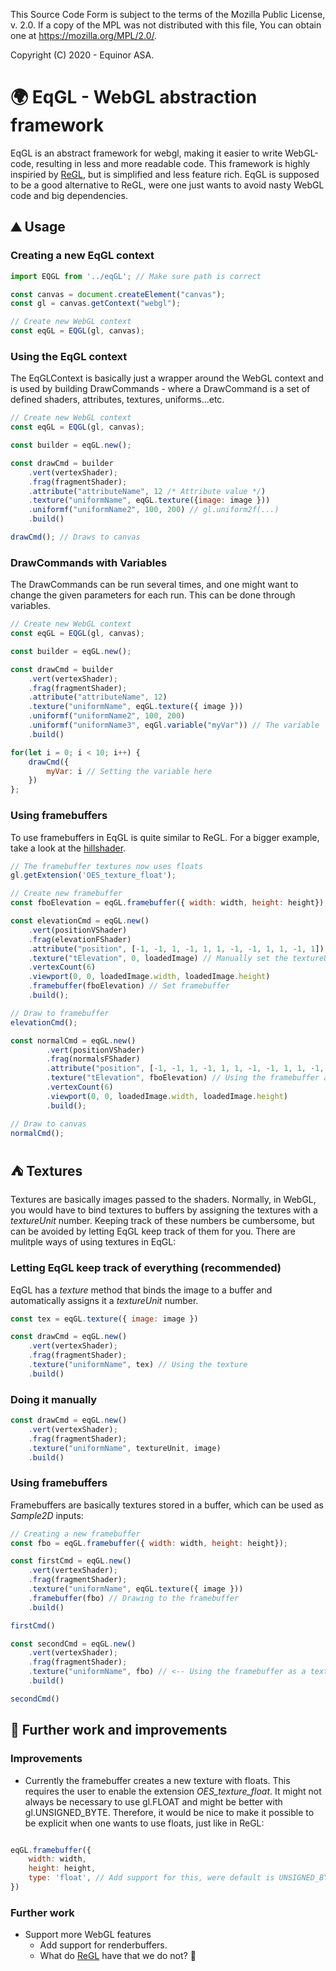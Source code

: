 This Source Code Form is subject to the terms of the Mozilla Public
License, v. 2.0. If a copy of the MPL was not distributed with this
file, You can obtain one at https://mozilla.org/MPL/2.0/.

Copyright (C) 2020 - Equinor ASA.

# 🌍 EqGL - WebGL abstraction framework
EqGL is an abstract framework for webgl, making it easier to write WebGL-code, resulting in less and more readable code. This framework is highly inspiried by [ReGL](https://github.com/regl-project/regl), but is simplified and less feature rich. EqGL is supposed to be a good alternative to ReGL, were one just wants to avoid nasty WebGL code and big dependencies.

## ⛰ Usage

### Creating a new EqGL context
```javascript
import EQGL from '../eqGL'; // Make sure path is correct

const canvas = document.createElement("canvas");
const gl = canvas.getContext("webgl");

// Create new WebGL context
const eqGL = EQGL(gl, canvas);
```

### Using the EqGL context
The EqGLContext is basically just a wrapper around the WebGL context and is used by building DrawCommands - where a DrawCommand is a set of defined shaders, attributes, textures, uniforms...etc.
```javascript
// Create new WebGL context
const eqGL = EQGL(gl, canvas);

const builder = eqGL.new();

const drawCmd = builder
    .vert(vertexShader);
    .frag(fragmentShader);
    .attribute("attributeName", 12 /* Attribute value */)
    .texture("uniformName", eqGL.texture({image: image }))
    .uniformf("uniformName2", 100, 200) // gl.uniform2f(...)
    .build()

drawCmd(); // Draws to canvas
```

### DrawCommands with Variables
The DrawCommands can be run several times, and one might want to change the given parameters for each run. This can be done through variables.

```javascript
// Create new WebGL context
const eqGL = EQGL(gl, canvas);

const builder = eqGL.new();

const drawCmd = builder
    .vert(vertexShader);
    .frag(fragmentShader);
    .attribute("attributeName", 12)
    .texture("uniformName", eqGL.texture({ image }))
    .uniformf("uniformName2", 100, 200)
    .uniformf("uniformName3", eqGl.variable("myVar")) // The variable
    .build()

for(let i = 0; i < 10; i++) {
    drawCmd({
        myVar: i // Setting the variable here
    })
};
```

### Using framebuffers
To use framebuffers in EqGL is quite similar to ReGL. For a bigger example, take a look at the [hillshader](https://github.com/equinor/webviz-subsurface-components/tree/master/src/lib/components/NewLayeredMap/webgl/commands/drawWithAdvancedHillShading.js).
```javascript
// The framebuffer textures now uses floats
gl.getExtension('OES_texture_float');

// Create new framebuffer
const fboElevation = eqGL.framebuffer({ width: width, height: height});

const elevationCmd = eqGL.new()
    .vert(positionVShader)
    .frag(elevationFShader)
    .attribute("position", [-1, -1, 1, -1, 1, 1, -1, -1, 1, 1, -1, 1])
    .texture("tElevation", 0, loadedImage) // Manually set the textureUnit
    .vertexCount(6)
    .viewport(0, 0, loadedImage.width, loadedImage.height)
    .framebuffer(fboElevation) // Set framebuffer
    .build();

// Draw to framebuffer
elevationCmd();

const normalCmd = eqGL.new()
        .vert(positionVShader)
        .frag(normalsFShader)
        .attribute("position", [-1, -1, 1, -1, 1, 1, -1, -1, 1, 1, -1, 1])
        .texture("tElevation", fboElevation) // Using the framebuffer as texture
        .vertexCount(6)
        .viewport(0, 0, loadedImage.width, loadedImage.height)
        .build();

// Draw to canvas
normalCmd();
```

## ⛺ Textures
Textures are basically images passed to the shaders. Normally, in WebGL, you would have to bind textures to buffers by assigning the textures with a _textureUnit_ number. Keeping track of these numbers be cumbersome, but can be avoided by letting EqGL keep track of them for you. There are mulitple ways of using textures in EqGL:

### Letting EqGL keep track of everything (recommended)
EqGL has a _texture_ method that binds the image to a buffer and automatically assigns it a _textureUnit_ number.
```javascript
const tex = eqGL.texture({ image: image })

const drawCmd = eqGL.new()
    .vert(vertexShader);
    .frag(fragmentShader);
    .texture("uniformName", tex) // Using the texture
    .build()
```

### Doing it manually
```javascript
const drawCmd = eqGL.new()
    .vert(vertexShader);
    .frag(fragmentShader);
    .texture("uniformName", textureUnit, image)
    .build()
```

### Using framebuffers
Framebuffers are basically textures stored in a buffer, which can be used as _Sample2D_ inputs:
```javascript
// Creating a new framebuffer
const fbo = eqGL.framebuffer({ width: width, height: height});

const firstCmd = eqGL.new()
    .vert(vertexShader);
    .frag(fragmentShader);
    .texture("uniformName", eqGL.texture({ image }))
    .framebuffer(fbo) // Drawing to the framebuffer
    .build()

firstCmd()

const secondCmd = eqGL.new()
    .vert(vertexShader);
    .frag(fragmentShader);
    .texture("uniformName", fbo) // <-- Using the framebuffer as a texture
    .build()

secondCmd()
```

## 🌌 Further work and improvements
### Improvements
* Currently the framebuffer creates a new texture with floats. This requires the user to enable the extension _OES_texture_float_. It might not always be necessary to use gl.FLOAT and might be better with gl.UNSIGNED_BYTE. Therefore, it would be nice to make it possible to be explicit when one wants to use floats, just like in ReGL:
```javascript

eqGL.framebuffer({
    width: width,
    height: height,
    type: 'float', // Add support for this, were default is UNSIGNED_BYTE
})
```
### Further work
* Support more WebGL features
    * Add support for renderbuffers.
    * What do [ReGL](https://github.com/regl-project/regl) have that we do not? 🤔
